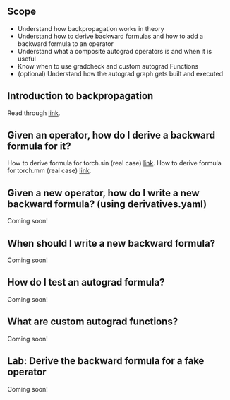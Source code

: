 ## Scope
* Understand how backpropagation works in theory
* Understand how to derive backward formulas and how to add a backward formula to an operator
* Understand what a composite autograd operators is and when it is useful
* Know when to use gradcheck and custom autograd Functions
* (optional) Understand how the autograd graph gets built and executed

## Introduction to backpropagation

Read through [link](https://colab.research.google.com/drive/1aWNdmYt7RcHMbUk-Xz2Cv5-cGFSWPXe0).

## Given an operator, how do I derive a backward formula for it?

How to derive formula for torch.sin (real case) [link](https://colab.research.google.com/drive/1lUU5JUh0h-8XwaavyLuOkQfeQgn4m8zr).
How to derive formula for torch.mm (real case) [link](https://colab.research.google.com/drive/1z6641HKB51OfYJMCxOFo0lYd7viytnIG).

## Given a new operator, how do I write a new backward formula? (using derivatives.yaml)

Coming soon!

## When should I write a new backward formula?

Coming soon!

## How do I test an autograd formula?

Coming soon!

## What are custom autograd functions?

Coming soon!

## Lab: Derive the backward formula for a fake operator

Coming soon!


